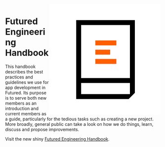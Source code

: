 <img align="right" alt="Engineering handbook logo" src="resources/Engeneering_handbook.svg">

# Futured Engineering Handbook

This handbook describes the best practices and guidelines we use for app development in Futured. Its purpose is to serve both new members as an introduction and current members as a guide, particularly for the tedious tasks such as creating a new project. More broadly, general public can take a look on how we do things, learn, discuss and propose improvements.

Visit the new shiny [Futured Engineering Handbook](https://futuredapp.github.io/Engineering-Handbook/).
